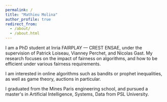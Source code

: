 ```yaml
---
permalink: /
title: "Mathieu Molina"
author_profile: true
redirect_from: 
  - /about/
  - /about.html
---
```


I am a PhD student at Inria FAIRPLAY — CREST ENSAE, under the supervision of Patrick Loiseau, Vianney Perchet, and Nicolas Gast. My research focuses on the impact of fairness on algorithms, and how to be efficient under various fairness requirements.

I am interested in online algorithms such as bandits or prophet inequalities, as well as game theory, auctions in particular.

I graduated from the Mines Paris engineering school, and pursued a master's in Artificial Intelligence, Systems, Data  from PSL University. 
